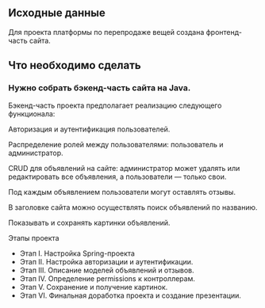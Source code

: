 ## Исходные данные
Для проекта платформы по перепродаже вещей создана фронтенд-часть сайта.

## Что необходимо сделать
### Нужно собрать бэкенд-часть сайта на Java.

Бэкенд-часть проекта предполагает реализацию следующего функционала:

Авторизация и аутентификация пользователей.

Распределение ролей между пользователями: пользователь и администратор.

CRUD для объявлений на сайте: администратор может удалять или редактировать все объявления, а пользователи — только свои.

Под каждым объявлением пользователи могут оставлять отзывы.

В заголовке сайта можно осуществлять поиск объявлений по названию.

Показывать и сохранять картинки объявлений.

Этапы проекта
* Этап I. Настройка Spring-проекта
* Этап II. Настройка авторизации и аутентификации.
* Этап III. Описание моделей объявлений и отзывов.
* Этап IV. Определение permissions к контроллерам.
* Этап V. Сохранение и получение картинок.
* Этап VI. Финальная доработка проекта и создание презентации.
